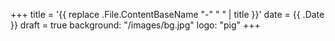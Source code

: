 +++
title = '{{ replace .File.ContentBaseName "-" " " | title }}'
date = {{ .Date }}
draft = true
background: "/images/bg.jpg"
logo: "pig"
+++
